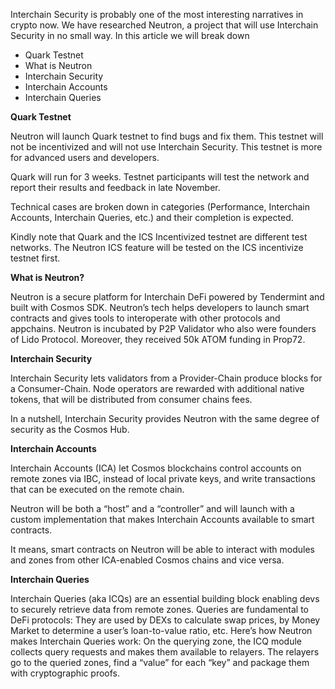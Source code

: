 Interchain Security is probably one of the most interesting narratives in crypto now. We have researched Neutron, a project that will use Interchain Security in no small way. In this article we will break down 

- Quark Testnet
- What is Neutron
- Interchain Security
- Interchain Accounts
- Interchain Queries


**Quark Testnet**

Neutron will launch Quark testnet to find bugs and fix them. This testnet will not be incentivized and will not use Interchain Security. This testnet is more for advanced users and developers.

Quark will run for 3 weeks. Testnet participants will test the network and report their results and feedback in late November.

Technical сases are broken down in categories (Performance, Interchain Accounts, Interchain Queries, etc.) and their completion is expected.

Kindly note that Quark and the ICS Incentivized testnet are different test networks. The Neutron ICS feature will be tested on the ICS incentivize testnet first.


**What is Neutron?**

Neutron is a secure platform for Interchain DeFi powered by Tendermint and built with Cosmos SDK. Neutron’s tech helps developers to launch smart contracts and gives tools to interoperate with other protocols and appchains. Neutron is incubated by P2P Validator who also were founders of Lido Protocol. Moreover, they received 50k ATOM funding in Prop72.


**Interchain Security**

Interchain Security lets validators from a Provider-Chain produce blocks for a Consumer-Chain. Node operators are rewarded with additional native tokens, that will be distributed from consumer chains fees.

In a nutshell, Interchain Security provides Neutron with the same degree of security as the Cosmos Hub.


**Interchain Accounts**

Interchain Accounts (ICA) let Cosmos blockchains control accounts on remote zones via IBC, instead of local private keys, and write transactions that can be executed on the remote chain.

Neutron will be both a “host” and a “controller” and will launch with a custom implementation that makes Interchain Accounts available to smart contracts.

It means, smart contracts on Neutron will be able to interact with modules and zones from other ICA-enabled Cosmos chains and vice versa.


**Interchain Queries**

Interchain Queries (aka ICQs) are an essential building block enabling devs to securely retrieve data from remote zones. Queries are fundamental to DeFi protocols: They are used by DEXs to calculate swap prices, by Money Market to determine a user’s loan-to-value ratio, etc.
Here’s how Neutron makes Interchain Queries work:
 On the querying zone, the ICQ module collects query requests and makes them available to relayers.
The relayers go to the queried zones, find a “value” for each “key” and package them with cryptographic proofs.





